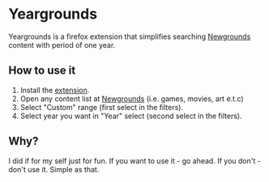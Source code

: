 # Yeargrounds

Yeargrounds is a firefox extension that simplifies searching [Newgrounds](https://newgrounds.com) content
with period of one year.

## How to use it

1. Install the [extension](https://addons.mozilla.org/firefox/addon/yeargrounds/).
2. Open any content list at [Newgrounds](https://newgrounds.com) (i.e. games,
   movies, art e.t.c)
3. Select "Custom" range (first select in the filters).
4. Select year you want in "Year" select (second select in the filters).

## Why?

I did if for my self just for fun. If you want to use it - go ahead. If you
don't - don't use it. Simple as that.
